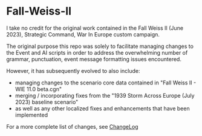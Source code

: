 # Fall-Weiss-II

I take no credit for the original work contained in the Fall Weiss II (June 2023), Strategic Command, War In Europe custom campaign.

The original purpose this repo was solely to facilitate managing changes to the Event and AI scripts in order to address the overwhelming number of grammar, punctuation, event message formatting issues encountered.

However, it has subsequently evolved to also include:
- managing changes to the scenario core data contained in "Fall Weiss II - WIE 11.0 beta.cgn"
- merging / incorporating fixes from the "1939 Storm Across Europe (July 2023) baseline scenario"
- as well as any other localized fixes and enhancements that have been implemented

For a more complete list of changes, see [ChangeLog](ChangeLog.md)
